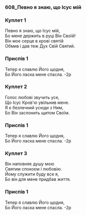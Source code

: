 ### 608_Певно я знаю, що Ісус мій
### Куплет 1
Певно я знаю, що Ісус мій, <br/>Бо мене держить в руці Він Своїй! <br/>Він моє серце в крові святій <br/>Обмив і дав теж Дух Свій Святий.
### Приспів 1
Тепер я славлю Його щодня, <br/>Бо Його ласка мене спасла. -2р
### Куплет 2
Голос любові звучить усе, <br/>Що Ісус Кров'ю увільнив мене. <br/>Я є безпечний усюди з Ним, <br/>Бо Він заслонить щитом Своїм.
### Приспів 1
Тепер я славлю Його щодня, <br/>Бо Його ласка мене спасла. -2р
### Куплет 3
Він наповняє душу мою <br/>Святим спокоєм і любовію. <br/>Йому служити буду все я, <br/>Бо він для мене придбав життя.
### Приспів 1
Тепер я славлю Його щодня, <br/>Бо Його ласка мене спасла. -2р
